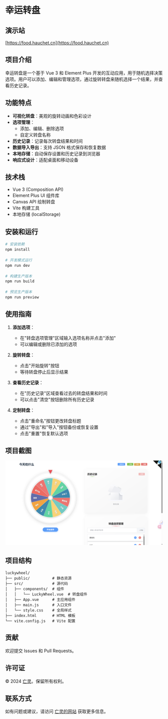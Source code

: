 # 幸运转盘

## 演示站
[https://food.hauchet.cn](https://food.hauchet.cn)

## 项目介绍

幸运转盘是一个基于 Vue 3 和 Element Plus 开发的互动应用，用于随机选择决策选项。用户可以添加、编辑和管理选项，通过旋转转盘来随机选择一个结果，并查看历史记录。

## 功能特点

- **可视化转盘**：美观的旋转动画和色彩设计
- **选项管理**：
    - 添加、编辑、删除选项
    - 自定义转盘名称
- **历史记录**：记录每次转盘结果和时间
- **数据导入导出**：支持 JSON 格式保存和恢复数据
- **本地存储**：自动保存设置和历史记录到浏览器
- **响应式设计**：适配桌面和移动设备

## 技术栈

- Vue 3 (Composition API)
- Element Plus UI 组件库
- Canvas API 绘制转盘
- Vite 构建工具
- 本地存储 (localStorage)

## 安装和运行

```bash
# 安装依赖
npm install

# 开发模式运行
npm run dev

# 构建生产版本
npm run build

# 预览生产版本
npm run preview
```

## 使用指南

1. **添加选项**：
    - 在"转盘选项管理"区域输入选项名称并点击"添加"
    - 可以编辑或删除已添加的选项

2. **旋转转盘**：
    - 点击"开始旋转"按钮
    - 等待转盘停止后显示结果

3. **查看历史记录**：
    - 在"历史记录"区域查看过去的转盘结果和时间
    - 可以点击"清空"按钮删除所有历史记录

4. **定制转盘**：
    - 点击"重命名"按钮更改转盘标题
    - 通过"导出"和"导入"按钮备份或恢复设置
    - 点击"重置"恢复默认选项

## 项目截图

![转盘截图](shortcut.png)

## 项目结构

```
luckywheel/
├── public/          # 静态资源
├── src/             # 源代码
│   ├── components/  # 组件
│   │   └── LuckyWheel.vue  # 转盘组件
│   ├── App.vue      # 主应用组件
│   ├── main.js      # 入口文件
│   └── style.css    # 全局样式
├── index.html       # HTML 模板
└── vite.config.js   # Vite 配置
```

## 贡献

欢迎提交 Issues 和 Pull Requests。

## 许可证

© 2024 [亡灵](https://wangling.hauchet.cn)。保留所有权利。

## 联系方式

如有问题或建议，请访问 [亡灵的网站](https://wangling.hauchet.cn) 获取更多信息。
